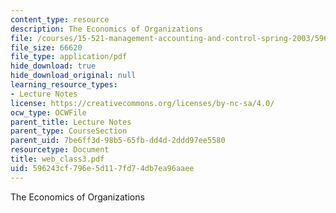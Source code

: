 ```yaml
---
content_type: resource
description: The Economics of Organizations
file: /courses/15-521-management-accounting-and-control-spring-2003/596243cf796e5d117fd74db7ea96aaee_web_class3.pdf
file_size: 66620
file_type: application/pdf
hide_download: true
hide_download_original: null
learning_resource_types:
- Lecture Notes
license: https://creativecommons.org/licenses/by-nc-sa/4.0/
ocw_type: OCWFile
parent_title: Lecture Notes
parent_type: CourseSection
parent_uid: 7be6ff3d-98b5-65fb-dd4d-2ddd97ee5580
resourcetype: Document
title: web_class3.pdf
uid: 596243cf-796e-5d11-7fd7-4db7ea96aaee
---
```

The Economics of Organizations